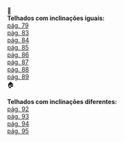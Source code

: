<div style="fontsize:25px;">&#x1f3e1;</div>
<b>Telhados com inclinações iguais:</b>
<br><a href="casa.html" target="_blank">pág. 79</a>
<br><a href="telhado33.html" target="_blank">pág. 83</a>
<br><a href="telhado34.html" target="_blank">pág. 84</a>
<br><a href="telhado35.html" target="_blank">pág. 85</a>
<br><a href="telhado36.html" target="_blank">pág. 86</a>
<br><a href="telhado37.html" target="_blank">pág. 87</a>
<br><a href="telhado38.html" target="_blank">pág. 88</a>
<br><a href="telhado39.html" target="_blank">pág. 89</a>
<div style="fontsize:25px;">&#x1f3e0;</div>
<br><b>Telhados com inclinações diferentes:</b>
<br><a href="telhado43.html" target="_blank">pág. 92</a>
<br><a href="telhado44.html" target="_blank">pág. 93</a>
<br><a href="telhado45.html" target="_blank">pág. 94</a>
<br><a href="telhado46.html" target="_blank">pág. 95</a>
